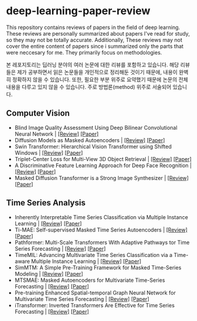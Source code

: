 deep-learning-paper-review
==========================
This repository contains reviews of papers in the field of deep learning. These reviews are personally summarized about papers I've read for study, so they may not be totally accurate. Additionally, These reviews may not cover the entire content of papers since i summarized only the parts that were neccesary for me. They primarily focus on methodologies.

본 레포지토리는 딥러닝 분야의 여러 논문에 대한 리뷰를 포함하고 있습니다. 해당 리뷰들은 제가 공부하면서 읽은 논문들을 개인적으로 정리해둔 것이기 때문에, 내용이 완벽히 정확하지 않을 수 있습니다. 또한, 필요한 부분 위주로 요약했기 때문에 논문의 전체 내용을 다루고 있지 않을 수 있습니다. 주로 방법론(method) 위주로 서술되어 있습니다.

Computer Vision
---------------
* Blind Image Quality Assessment Using Deep Bilinear Convolutional Neural Network | [[Review]](https://nayeonkang1227.tistory.com/2) [[Paper]](https://arxiv.org/abs/1907.02665)
* Diffusion Models as Masked Autoencoders | [[Review]](https://nayeonkang1227.tistory.com/3) [[Paper]](https://arxiv.org/abs/2304.03283)
* Swin Transformer: Hierarchical Vision Transformer using Shifted Windows | [[Review]](https://halved-argument-df9.notion.site/Swin-Transformer-Hierarchical-Vision-Transformer-using-Shifted-Windows-617bdff876b146f6848693c97adfb54a?pvs=4, "swint review") [[Paper]](https://arxiv.org/abs/2103.14030)
* Triplet-Center Loss for Multi-View 3D Object Retrieval | [[Review]](https://halved-argument-df9.notion.site/Triplet-Center-Loss-for-Multi-View-3D-Object-Retrieval-cd4f855770c54b20b7e4d9fea6f38608?pvs=4) [[Paper]](https://arxiv.org/abs/1803.06189)
* A Discriminative Feature Learning Approach for Deep Face Recognition | [[Review]](https://halved-argument-df9.notion.site/A-Discriminative-Feature-Learning-Approach-for-Deep-Face-Recognition-46b9060cec2d415a8170c446f7acb6cb?pvs=4) [[Paper]](https://kpzhang93.github.io/papers/eccv2016.pdf)
* Masked Diffusion Transformer is a Strong Image Synthesizer | [[Review]](https://halved-argument-df9.notion.site/Masked-Diffusion-Transformer-is-a-Strong-Image-Synthesizer-ca7ef54f69714c8ba919df201b427be8) [[Paper]](https://arxiv.org/abs/2303.14389)

Time Series Analysis
--------------------
* Inherently Interpretable Time Series Classification via Multiple Instance Learning | [[Review]](https://nayeonkang1227.tistory.com/8) [[Paper]](https://arxiv.org/abs/2311.10049)
* Ti-MAE: Self-supervised Masked Time Series Autoencoders | [[Review]](https://nayeonkang1227.tistory.com/4) [[Paper]](https://arxiv.org/abs/2301.08871)
* Pathformer: Multi-Scale Transformers With Adaptive Pathways tor Time Series Forecasting | [[Review]](http://halved-argument-df9.notion.site) [[Paper]](https://openreview.net/pdf?id=lJkOCMP2aW)
* TimeMIL: Advancing Multivariate Time Series Classification via a Time-aware Multiple Instance Learning | [[Review]](https://halved-argument-df9.notion.site/TimeMIL-Advancing-Multivariate-Time-Series-Classification-via-a-Time-aware-Multiple-Instance-Learni-fa956e78e1e84198aa4cb179c30b7387?pvs=4) [[Paper]](https://arxiv.org/abs/2405.03140)
* SimMTM: A Simple Pre-Training Framework for Masked Time-Series Modeling | [[Review]](https://halved-argument-df9.notion.site/SimMTM-A-Simple-Pre-Training-Framework-for-Masked-Time-Series-Modeling-ddaa4264394e4abbbde7755bcb5c6fb5?pvs=4) [[Paper]](https://arxiv.org/abs/2302.00861)
* MTSMAE: Masked Autoencoders for Multivariate Time-Series Forecasting | [[Review]](https://nayeonkang1227.tistory.com/5) [[Paper]](https://arxiv.org/abs/2210.02199)
* Pre-training Enhanced Spatial-temporal Graph Neural Network for Multivariate Time Series Forecasting | [[Review]](https://halved-argument-df9.notion.site/Pre-training-Enhanced-Spatial-temporal-Graph-Neural-Network-for-Multivariate-Time-Series-Forecasting-fda1d396b2ae449192ea4ba0fb0aae70?pvs=4) [[Paper]](https://arxiv.org/abs/2206.09113)
* iTransformer: Inverted Transformers Are Effective for Time Series Forecasting | [[Review]](https://halved-argument-df9.notion.site/iTransformer-Inverted-Transformers-Are-Effective-for-Time-Series-Forecasting-46166c2474364c35b04c34e1a8cc33fe?pvs=4) [[Paper]](https://arxiv.org/abs/2310.06625)
